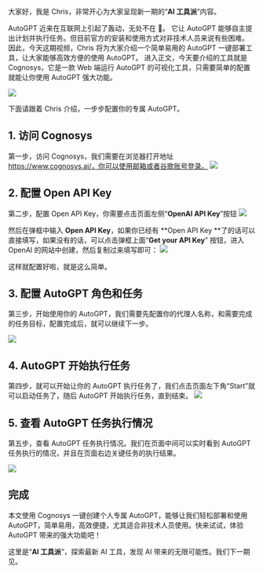 大家好，我是 Chris，非常开心为大家呈现新一期的“**AI 工具派**”内容。

AutoGPT 近来在互联网上引起了轰动，无处不在 🌟。
它让 AutoGPT 能够自主提出计划并执行任务。但目前官方的安装和使用方式对非技术人员来说有些困难。
因此，今天这期视频，Chris 将为大家介绍一个简单易用的 AutoGPT 一键部署工具，让大家能够高效方便的使用 AutoGPT。
进入正文，今天要介绍的工具就是 Cognosys，它是一款 Web 端运行 AutoGPT 的可视化工具，只需要简单的配置就能让你使用 AutoGPT 强大功能。

![](https://files.mdnice.com/user/5763/eba1c98f-c515-4dbd-8371-b6fb884642a1.png)

下面请跟着 Chris 介绍，一步步配置你的专属 AutoGPT。

## 1. 访问 Cognosys

第一步，访问 Cognosys，我们需要在浏览器打开地址 https://www.cognosys.ai/，你可以使用邮箱或者谷歌账号登录。
![](https://files.mdnice.com/user/5763/9a645a01-d1b5-412f-86af-472be5643757.png)

## 2. 配置 Open API Key

第二步，配置 Open API Key，你需要点击页面左侧“**OpenAl API Key**”按钮
![](https://files.mdnice.com/user/5763/3ef5b09b-04e3-42e7-b269-b51cab9855bc.png)

然后在弹框中输入 **Open API Key**，如果你已经有 **Open API Key **了的话可以直接填写，如果没有的话，可以点击弹框上面“**Get your API Key**” 按钮，进入 OpenAI 的网站中创建，然后复制过来填写即可：
![](https://files.mdnice.com/user/5763/5a22dc7b-436c-45e7-97b2-c78a3c1c252c.png)

这样就配置好啦，就是这么简单。

## 3. 配置 AutoGPT 角色和任务

第三步，开始使用你的 AutoGPT，我们需要先配置你的代理人名称，和需要完成的任务目标，配置完成后，就可以继续下一步。

![](https://files.mdnice.com/user/5763/d9ee89ca-076e-4a36-8073-6887f5105353.png)

## 4. AutoGPT 开始执行任务

第四步，就可以开始让你的 AutoGPT 执行任务了，我们点击页面左下角“Start”就可以启动任务了，随后 AutoGPT 开始执行任务，直到结束。
![](https://files.mdnice.com/user/5763/6dc85c82-e449-4f70-9d9a-febff5f461cb.png)

## 5. 查看 AutoGPT 任务执行情况

第五步，查看 AutoGPT 任务执行情况。我们在页面中间可以实时看到 AutoGPT 任务执行的情况，并且在页面右边关键任务的执行结果。

![](https://files.mdnice.com/user/5763/b44bb4b0-4f44-4e65-893d-0d97c7ae64f9.png)

## 完成

本文使用 Cognosys 一键创建个人专属 AutoGPT，能够让我们轻松部署和使用 AutoGPT，简单易用，高效便捷，尤其适合非技术人员使用。快来试试，体验 AutoGPT 带来的强大功能吧！

这里是“**AI 工具派**”，探索最新 AI 工具，发现 AI 带来的无限可能性。我们下一期见。
